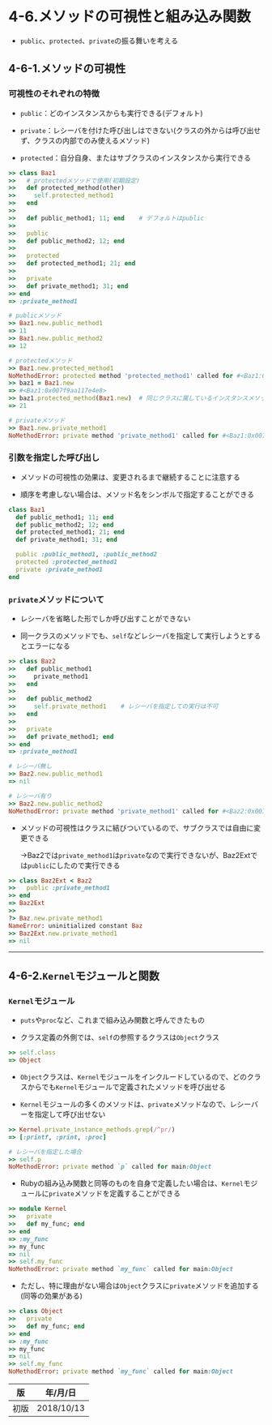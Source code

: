 # 4-6.メソッドの可視性と組み込み関数

* `public`、`protected`、`private`の振る舞いを考える

## 4-6-1.メソッドの可視性

### 可視性のそれぞれの特徴

* `public`：どのインスタンスからも実行できる(デフォルト)

* `private`：レシーバを付けた呼び出しはできない(クラスの外からは呼び出せず、クラスの内部でのみ使えるメソッド)

* `protected`：自分自身、またはサブクラスのインスタンスから実行できる

```ruby
>> class Baz1
>>   # protectedメソッドで使用(初期設定)
>>   def protected_method(other)
>>     self.protected_method1
>>   end
>>
>>   def public_method1; 11; end    # デフォルトはpublic
>>
>>   public
>>   def public_method2; 12; end
>>
>>   protected
>>   def protected_method1; 21; end
>>
>>   private
>>   def private_method1; 31; end
>> end
=> :private_method1

# publicメソッド
>> Baz1.new.public_method1
=> 11
>> Baz1.new.public_method2
=> 12

# protectedメソッド
>> Baz1.new.protected_method1
NoMethodError: protected method 'protected_method1' called for #<Baz1:0x007f9aa118d650>
>> baz1 = Baz1.new
=> #<Baz1:0x007f9aa117e4e8>
>> baz1.protected_method(Baz1.new)  # 同じクラスに属しているインスタンスメソッドの中であれば、異なるインスタンスのprotectedなメソッドを呼び出せる
=> 21

# privateメソッド
>> Baz1.new.private_method1
NoMethodError: private method 'private_method1' called for #<Baz1:0x007f9aa116f5d8>
```

### 引数を指定した呼び出し

* メソッドの可視性の効果は、変更されるまで継続することに注意する

* 順序を考慮しない場合は、メソッド名をシンボルで指定することができる

```ruby
class Baz1
  def public_method1; 11; end
  def public_method2; 12; end
  def protected_method1; 21; end
  def private_method1; 31; end

  public :public_method1, :public_method2
  protected :protected_method1
  private :private_method1
end
```

### `private`メソッドについて

* レシーバを省略した形でしか呼び出すことができない

* 同一クラスのメソッドでも、`self`などレシーバを指定して実行しようとするとエラーになる

```ruby
>> class Baz2
>>   def public_method1
>>     private_method1
>>   end
>>
>>   def public_method2
>>     self.private_method1    # レシーバを指定しての実行は不可
>>   end
>>
>>   private
>>   def private_method1; end
>> end
=> :private_method1

# レシーバ無し
>> Baz2.new.public_method1
=> nil

# レシーバ有り
>> Baz2.new.public_method2
NoMethodError: private method 'private_method1' called for #<Baz2:0x007f9aa1135b08>
```

* メソッドの可視性はクラスに結びついているので、サブクラスでは自由に変更できる

  →Baz2では`private_method1`は`private`なので実行できないが、Baz2Extでは`public`にしたので実行できる

```ruby
>> class Baz2Ext < Baz2
>>   public :private_method1
>> end
=> Baz2Ext
>>
?> Baz.new.private_method1
NameError: uninitialized constant Baz
>> Baz2Ext.new.private_method1
=> nil
```

***

## 4-6-2.`Kernel`モジュールと関数

### `Kernel`モジュール

* `puts`や`proc`など、これまで組み込み関数と呼んできたもの

* クラス定義の外側では、`self`の参照するクラスは`Object`クラス

```ruby
>> self.class
=> Object
```

* `Object`クラスは、`Kernel`モジュールをインクルードしているので、どのクラスからでも`Kernel`モジュールで定義されたメソッドを呼び出せる

* `Kernel`モジュールの多くのメソッドは、`private`メソッドなので、レシーバーを指定して呼び出せない

```ruby
>> Kernel.private_instance_methods.grep(/^pr/)
=> [:printf, :print, :proc]

# レシーバを指定した場合
>> self.p
NoMethodError: private method `p` called for main:Object
```

* Rubyの組み込み関数と同等のものを自身で定義したい場合は、`Kernel`モジュールに`private`メソッドを定義することができる

```ruby
>> module Kernel
>>   private
>>   def my_func; end
>> end
=> :my_func
>> my_func
=> nil
>> self.my_func
NoMethodError: private method `my_func` called for main:Object
```

* ただし、特に理由がない場合は`Object`クラスに`private`メソッドを追加する(同等の効果がある)

```ruby
>> class Object
>>   private
>>   def my_func; end
>> end
=> :my_func
>> my_func
=> nil
>> self.my_func
NoMethodError: private method `my_func` called for main:Object
```

| 版  | 年/月/日 |
|----|----------|
|初版|2018/10/13|
